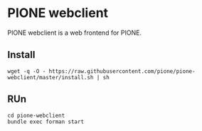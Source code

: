 # PIONE webclient

PIONE webclient is a web frontend for PIONE.

## Install

```
wget -q -O - https://raw.githubusercontent.com/pione/pione-webclient/master/install.sh | sh
```

## RUn

```
cd pione-webclient
bundle exec forman start
```
